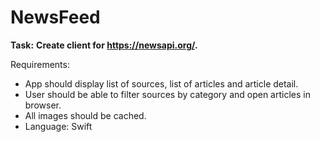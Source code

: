 # NewsFeed

**Task:**
**Create client for https://newsapi.org/.**

Requirements:
* App should display list of sources, list of articles and article detail.
* User should be able to filter sources by category and open articles in browser.
* All images should be cached.
* Language: Swift
